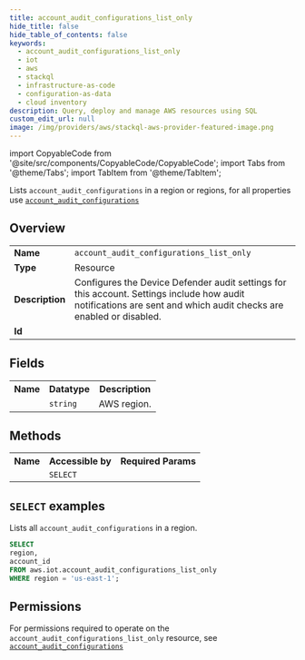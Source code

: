 ```yaml
---
title: account_audit_configurations_list_only
hide_title: false
hide_table_of_contents: false
keywords:
  - account_audit_configurations_list_only
  - iot
  - aws
  - stackql
  - infrastructure-as-code
  - configuration-as-data
  - cloud inventory
description: Query, deploy and manage AWS resources using SQL
custom_edit_url: null
image: /img/providers/aws/stackql-aws-provider-featured-image.png
---
```


import CopyableCode from '@site/src/components/CopyableCode/CopyableCode';
import Tabs from '@theme/Tabs';
import TabItem from '@theme/TabItem';

Lists <code>account_audit_configurations</code> in a region or regions, for all properties use <a href="/providers/aws/serviceName/account_audit_configurations/"><code>account_audit_configurations</code></a>

## Overview
<table><tbody>
<tr><td><b>Name</b></td><td><code>account_audit_configurations_list_only</code></td></tr>
<tr><td><b>Type</b></td><td>Resource</td></tr>
<tr><td><b>Description</b></td><td>Configures the Device Defender audit settings for this account. Settings include how audit notifications are sent and which audit checks are enabled or disabled.</td></tr>
<tr><td><b>Id</b></td><td><CopyableCode code="aws.iot.account_audit_configurations_list_only" /></td></tr>
</tbody></table>

## Fields
<table><tbody><tr><th>Name</th><th>Datatype</th><th>Description</th></tr><tr><td><CopyableCode code="region" /></td><td><code>string</code></td><td>AWS region.</td></tr>
</tbody></table>

## Methods

<table><tbody>
  <tr>
    <th>Name</th>
    <th>Accessible by</th>
    <th>Required Params</th>
  </tr>
  <tr>
    <td><CopyableCode code="list_resources" /></td>
    <td><code>SELECT</code></td>
    <td><CopyableCode code="region" /></td>
  </tr>
</tbody></table>

## `SELECT` examples
Lists all <code>account_audit_configurations</code> in a region.
```sql
SELECT
region,
account_id
FROM aws.iot.account_audit_configurations_list_only
WHERE region = 'us-east-1';
```


## Permissions

For permissions required to operate on the <code>account_audit_configurations_list_only</code> resource, see <a href="/providers/aws/iot/account_audit_configurations/#permissions"><code>account_audit_configurations</code></a>

